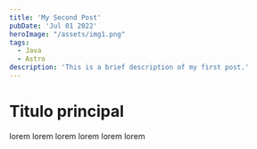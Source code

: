 ```yaml
---
title: 'My Second Post'
pubDate: 'Jul 01 2022'
heroImage: "/assets/img1.png"
tags: 
  - Java
  - Astro
description: 'This is a brief description of my first post.'
---
```


# Titulo principal

lorem lorem lorem lorem
lorem lorem